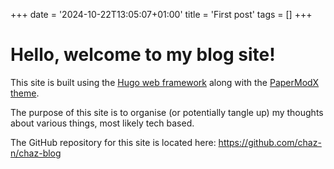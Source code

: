 +++
date = '2024-10-22T13:05:07+01:00'
title = 'First post'
tags = []
+++

# Hello, welcome to my blog site!

This site is built using the [Hugo web framework](https://gohugo.io/) along with the [PaperModX theme](https://github.com/reorx/hugo-PaperModX).

The purpose of this site is to organise (or potentially tangle up) my thoughts about various things, most likely tech based.

The GitHub repository for this site is located here: https://github.com/chaz-n/chaz-blog

